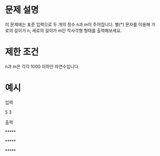 # 문제 설명
이 문제에는 표준 입력으로 두 개의 정수 n과 m이 주어집니다.
별(*) 문자를 이용해 가로의 길이가 n, 세로의 길이가 m인 직사각형 형태를 출력해보세요.

# 제한 조건
n과 m은 각각 1000 이하인 자연수입니다.

# 예시
입력

5 3

출력

\*****

\*****

\*****